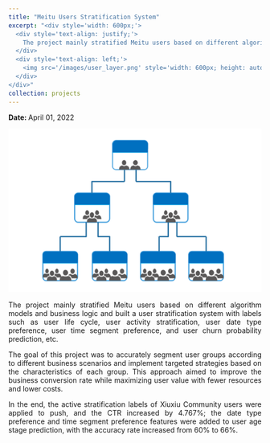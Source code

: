 ```yaml
---
title: "Meitu Users Stratification System"
excerpt: "<div style='width: 600px;'>
  <div style='text-align: justify;'> 
    The project mainly stratified Meitu users based on different algorithm models and business logic and built a user stratification system with labels such as user life cycle, user activity stratification, user date type preference, user time segment preference, and user churn probability prediction, etc.
  </div>
  <div style='text-align: left;'>
    <img src='/images/user_layer.png' style='width: 600px; height: auto; display: block;' alt='user stratification'>
  </div>
</div>"
collection: projects
---
```


<p class="page__date">
  <strong>
    <i class="fa fa-fw fa-calendar" aria-hidden="true"></i> 
    Date:
  </strong> 
  <time datetime="2022-04-01">
    April 01, 2022
  </time>
</p>

<img src='/images/user_layer.png' style='width: 800px; height: auto;'>

<p style="text-align: justify;">The project mainly stratified Meitu users based on different algorithm models and business logic and built a user stratification system with labels such as user life cycle, user activity stratification, user date type preference, user time segment preference, and user churn probability prediction, etc.</p>


<p style="text-align: justify;">The goal of this project was to accurately segment user groups according to different business scenarios and implement targeted strategies based on the characteristics of each group. This approach aimed to improve the business conversion rate while maximizing user value with fewer resources and lower costs.</p>


<p style="text-align: justify;">In the end, the active stratification labels of Xiuxiu Community users were applied to push, and the CTR increased by 4.767%; the date type preference and time segment preference features were added to user age stage prediction, with the accuracy rate increased from 60% to 66%.</p>


